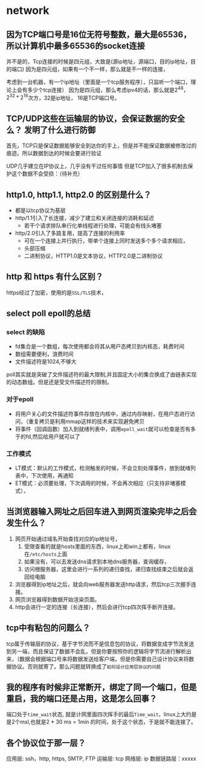 # network

## 因为TCP端口号是16位无符号整数，最大是65536，所以计算机中最多65536的socket连接

并不是的，Tcp连接的时候是四元组，大致是(源ip地址，源端口，目的ip地址，目的端口)
因为是四元组，如果有一个不一样，那么就是不一样的连接，

考虑到一台机器，有一个ip地址（里面是一个tcp服务程序），只监听一个端口，理论上会有多少个tcp连接）
因为是四元组，那么考虑ipv4的话，那么就是$2^48$，$2^32 * 2^16$次方，32是ip地址， 16是TCP端口号。

## TCP/UDP这些在运输层的协议，会保证数据的安全么？ 发明了什么进行防御

首先，TCP只是保证数据能够安全到达你的手上，但是并不能保证数据被修改过的痕迹。所以数据到达的时候会要进行验证

UDP几乎建立在IP协议上，几乎没有干过任何事情
但是TCP加入了很多机制去保护这个数据不会受损：（待补充）

## http1.0, http1.1, http2.0 的区别是什么？

- 都是以tcp协议为基层
- http/1.1引入了长连接，减少了建立和关闭连接的消耗和延迟
  - 若干个请求排队串行化单线程进行处理，可能会有线头堵塞
- http/2.0引入了多路复用，提高了连接的利用率
  - 可在一个连接上并行执行，带单个连接上同时发送多个多个请求相应，
  - 头部压缩
  - 二进制协议，HTTP1.0是文本协议，HTTP2.0是二进制协议

## http 和 https 有什么区别？

https经过了加密，使用的是`SSL/TLS`技术，

## select poll epoll的总结

### select 的缺陷

- fd集合是一个数组，每次使用都会将其从用户态拷贝到内核态，耗费时间
- 数组需要便利，浪费时间
- 文件描述符是1024,不够大

poll其实就是突破了文件描述符的最大限制,并且固定大小的集合换成了由链表实现的动态数组。但是还是受文件描述符的限制。

### 对于epoll

- 将用户关心的文件描述符事件存放在内核中，通过内存映射，在用户态进行访问，（重复拷贝是利用mmap这样的技术来实现避免拷贝
- 将事件（回调函数）加入到就绪列表中，调用`epoll_wait`就可以检查是否有多于的fd,然后给用户就可以了

### 工作模式

- LT模式：默认的工作模式，检测触发的时候，不会立刻处理事件，放到就绪列表中，下次使用，再通知
- ET模式：必须要处理，下次调用的时候，不会再次相应（只支持非堵塞模式），

## 当浏览器输入网址之后回车进入到网页渲染完毕之后会发生什么？

1. 网页开始通过域名开始查找对应的ip地址号，
   1. 受限查看的就是hosts里面的东西，linux上和win上都有，linux在`/etc/hosts`上面
   2. 如果没有，可以去发送dns请求到本地dns服务器，查询缓存，
   3. 访问根服务器，这里会进行一系列的递归查找，递归查找结束之后就会返回给电脑
2. 浏览器得到ip地址之后，就会向web服务器发送http请求，然后tcp三次握手连接。
3. 网页浏览器得到数据开始渲染页面。
4. http会进行一定的连接（长连接），然后会进行tcp四次挥手断开连接。

## tcp中有粘包的问题么？

tcp属于传输层的协议，基于字节流而不是信息包的协议，将数据变成字节流发送到另一端，而且保证了数据不会乱，但是你要按照你的逻辑将字节流进行解析出来，（数据会根据端口号来将数据发送给客户端，但是你需要自己设计协议来将数据协议。否则就寄了。那么问题就转换成了`如何设计应用层协议的问题`

## 我的程序有时候非正常断开，绑定了同一个端口，但是重启，我的端口还是占用，这是怎么回事？

端口处于`time_wait`状态, 就是计网里面四次挥手的最后`Time_wait`，linux上大约是是2个msl,也就是2 * 30 ms = 1min 的时间，处于这个状态，于是就不能连接了。

## 各个协议位于那一层？

应用层: ssh，http, https, SMTP, FTP
运输层: tcp
网络层: ip
数据链路层：xxxxx